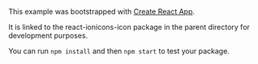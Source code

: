 This example was bootstrapped with [Create React App](https://github.com/facebook/create-react-app).

It is linked to the react-ionicons-icon package in the parent directory for development purposes.

You can run `npm install` and then `npm start` to test your package.
